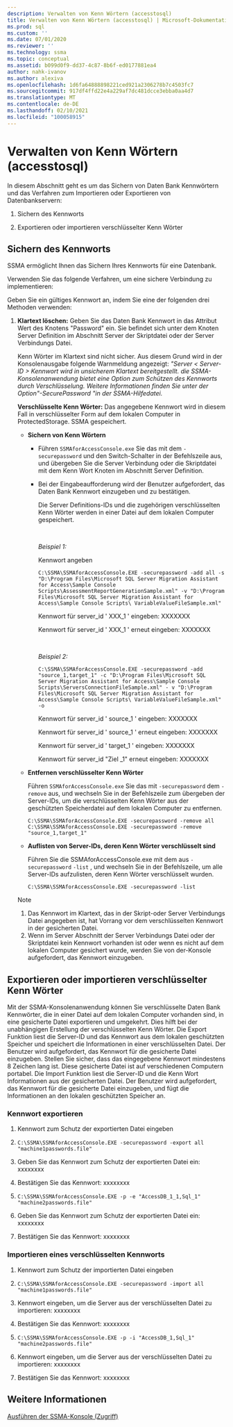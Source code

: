 ```yaml
---
description: Verwalten von Kenn Wörtern (accesstosql)
title: Verwalten von Kenn Wörtern (accesstosql) | Microsoft-Dokumentation
ms.prod: sql
ms.custom: ''
ms.date: 07/01/2020
ms.reviewer: ''
ms.technology: ssma
ms.topic: conceptual
ms.assetid: b099d0f9-dd37-4c87-8b6f-ed0177881ea4
author: nahk-ivanov
ms.author: alexiva
ms.openlocfilehash: 1d6fa64888898221ced921a2306278b7c4503fc7
ms.sourcegitcommit: 917df4ffd22e4a229af7dc481dcce3ebba0aa4d7
ms.translationtype: MT
ms.contentlocale: de-DE
ms.lasthandoff: 02/10/2021
ms.locfileid: "100058915"
---
```

# <a name="managing-passwords-accesstosql"></a>Verwalten von Kenn Wörtern (accesstosql)
In diesem Abschnitt geht es um das Sichern von Daten Bank Kennwörtern und das Verfahren zum Importieren oder Exportieren von Datenbankservern:  
  
1.  Sichern des Kennworts  
  
2.  Exportieren oder importieren verschlüsselter Kenn Wörter  
  
## <a name="securing-password"></a>Sichern des Kennworts  
SSMA ermöglicht Ihnen das Sichern Ihres Kennworts für eine Datenbank.  
  
Verwenden Sie das folgende Verfahren, um eine sichere Verbindung zu implementieren:  
  
Geben Sie ein gültiges Kennwort an, indem Sie eine der folgenden drei Methoden verwenden:  
  
1.  **Klartext löschen:** Geben Sie das Daten Bank Kennwort in das Attribut Wert des Knotens "Password" ein. Sie befindet sich unter dem Knoten Server Definition im Abschnitt Server der Skriptdatei oder der Server Verbindungs Datei.  
  
    Kenn Wörter im Klartext sind nicht sicher. Aus diesem Grund wird in der Konsolenausgabe folgende Warnmeldung angezeigt: *"Server &lt; Server-ID &gt; Kennwort wird in unsicherem Klartext bereitgestellt. die SSMA-Konsolenanwendung bietet eine Option zum Schützen des Kennworts durch Verschlüsselung. Weitere Informationen finden Sie unter der Option"-SecurePassword "in der SSMA-Hilfedatei.*  
  
    **Verschlüsselte Kenn Wörter:** Das angegebene Kennwort wird in diesem Fall in verschlüsselter Form auf dem lokalen Computer in ProtectedStorage. SSMA gespeichert.  
  
    -   **Sichern von Kenn Wörtern**  
  
        -   Führen `SSMAforAccessConsole.exe` Sie das mit dem `-securepassword` und den Switch-Schalter in der Befehlszeile aus, und übergeben Sie die Server Verbindung oder die Skriptdatei mit dem Kenn Wort Knoten im Abschnitt Server Definition.  
  
        -   Bei der Eingabeaufforderung wird der Benutzer aufgefordert, das Daten Bank Kennwort einzugeben und zu bestätigen.  
  
            Die Server Definitions-IDs und die zugehörigen verschlüsselten Kenn Wörter werden in einer Datei auf dem lokalen Computer gespeichert.  

            &nbsp;

            _Beispiel 1:_
            
            Kennwort angeben

            ```console
            C:\SSMA\SSMAforAccessConsole.EXE -securepassword -add all -s "D:\Program Files\Microsoft SQL Server Migration Assistant for Access\Sample Console Scripts\AssessmentReportGenerationSample.xml" -v "D:\Program Files\Microsoft SQL Server Migration Assistant for Access\Sample Console Scripts\ VariableValueFileSample.xml"
            ```

            Kennwort für server_id ' XXX_1 ' eingeben: XXXXXXX
                
            Kennwort für server_id ' XXX_1 ' erneut eingeben: XXXXXXX  

            &nbsp;

            _Beispiel 2:_

            ```console
            C:\SSMA\SSMAforAccessConsole.EXE -securepassword -add "source_1,target_1" -c "D:\Program Files\Microsoft SQL Server Migration Assistant for Access\Sample Console Scripts\ServersConnectionFileSample.xml" - v "D:\Program Files\Microsoft SQL Server Migration Assistant for Access\Sample Console Scripts\ VariableValueFileSample.xml" -o
            ```

            Kennwort für server_id ' source_1 ' eingeben: XXXXXXX
                
            Kennwort für server_id ' source_1 ' erneut eingeben: XXXXXXX
                
            Kennwort für server_id ' target_1 ' eingeben: XXXXXXX
                
            Kennwort für server_id "Ziel _1" erneut eingeben: XXXXXXX  
  
    -   **Entfernen verschlüsselter Kenn Wörter**  
  
        Führen `SSMAforAccessConsole.exe` Sie das mit `-securepassword` dem `-remove` aus, und wechseln Sie in der Befehlszeile zum übergeben der Server-IDs, um die verschlüsselten Kenn Wörter aus der geschützten Speicherdatei auf dem lokalen Computer zu entfernen.  

        ```console
        C:\SSMA\SSMAforAccessConsole.EXE -securepassword -remove all
        C:\SSMA\SSMAforAccessConsole.EXE -securepassword -remove "source_1,target_1"
        ```
  
    -   **Auflisten von Server-IDs, deren Kenn Wörter verschlüsselt sind**  
  
        Führen Sie die SSMAforAccessConsole.exe mit dem aus `-securepassword` `-list` , und wechseln Sie in der Befehlszeile, um alle Server-IDs aufzulisten, deren Kenn Wörter verschlüsselt wurden.  

        ```console
        C:\SSMA\SSMAforAccessConsole.EXE -securepassword -list
        ```
  
    > [!NOTE]  
    > 1.  Das Kennwort im Klartext, das in der Skript-oder Server Verbindungs Datei angegeben ist, hat Vorrang vor dem verschlüsselten Kennwort in der gesicherten Datei.  
    > 2.  Wenn im Server Abschnitt der Server Verbindungs Datei oder der Skriptdatei kein Kennwort vorhanden ist oder wenn es nicht auf dem lokalen Computer gesichert wurde, werden Sie von der-Konsole aufgefordert, das Kennwort einzugeben.  
  
## <a name="exporting-or-importing-encrypted-passwords"></a>Exportieren oder importieren verschlüsselter Kenn Wörter  
Mit der SSMA-Konsolenanwendung können Sie verschlüsselte Daten Bank Kennwörter, die in einer Datei auf dem lokalen Computer vorhanden sind, in eine gesicherte Datei exportieren und umgekehrt. Dies hilft bei der unabhängigen Erstellung der verschlüsselten Kenn Wörter. Die Export Funktion liest die Server-ID und das Kennwort aus dem lokalen geschützten Speicher und speichert die Informationen in einer verschlüsselten Datei. Der Benutzer wird aufgefordert, das Kennwort für die gesicherte Datei einzugeben. Stellen Sie sicher, dass das eingegebene Kennwort mindestens 8 Zeichen lang ist. Diese gesicherte Datei ist auf verschiedenen Computern portabel. Die Import Funktion liest die Server-ID und die Kenn Wort Informationen aus der gesicherten Datei. Der Benutzer wird aufgefordert, das Kennwort für die gesicherte Datei einzugeben, und fügt die Informationen an den lokalen geschützten Speicher an.  

### <a name="export-password"></a>Kennwort exportieren

1. Kennwort zum Schutz der exportierten Datei eingeben

2. `C:\SSMA\SSMAforAccessConsole.EXE -securepassword -export all "machine1passwords.file"`

3. Geben Sie das Kennwort zum Schutz der exportierten Datei ein: xxxxxxxx

4. Bestätigen Sie das Kennwort: xxxxxxxx

5. `C:\SSMA\SSMAforAccessConsole.EXE -p -e "AccessDB_1_1,Sql_1" "machine2passwords.file"`

6. Geben Sie das Kennwort zum Schutz der exportierten Datei ein: xxxxxxxx

7. Bestätigen Sie das Kennwort: xxxxxxxx  

### <a name="import-an-encrypted-password"></a>Importieren eines verschlüsselten Kennworts

1. Kennwort zum Schutz der importierten Datei eingeben

2. `C:\SSMA\SSMAforAccessConsole.EXE -securepassword -import all "machine1passwords.file"`

3. Kennwort eingeben, um die Server aus der verschlüsselten Datei zu importieren: xxxxxxxx

4. Bestätigen Sie das Kennwort: xxxxxxxx

5. `C:\SSMA\SSMAforAccessConsole.EXE -p -i "AccessDB_1,Sql_1" "machine2passwords.file"`

6. Kennwort eingeben, um die Server aus der verschlüsselten Datei zu importieren: xxxxxxxx

7. Bestätigen Sie das Kennwort: xxxxxxxx  

## <a name="see-also"></a>Weitere Informationen  
[Ausführen der SSMA-Konsole (Zugriff)](./executing-the-ssma-console-accesstosql.md)  
